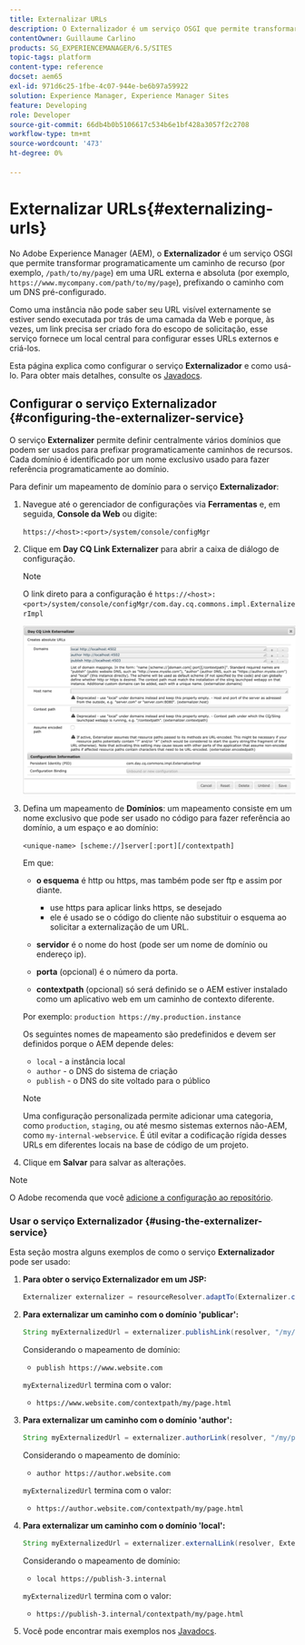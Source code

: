 ```yaml
---
title: Externalizar URLs
description: O Externalizador é um serviço OSGI que permite transformar programaticamente um caminho de recurso em um URL externo e absoluto
contentOwner: Guillaume Carlino
products: SG_EXPERIENCEMANAGER/6.5/SITES
topic-tags: platform
content-type: reference
docset: aem65
exl-id: 971d6c25-1fbe-4c07-944e-be6b97a59922
solution: Experience Manager, Experience Manager Sites
feature: Developing
role: Developer
source-git-commit: 66db4b0b5106617c534b6e1bf428a3057f2c2708
workflow-type: tm+mt
source-wordcount: '473'
ht-degree: 0%

---
```


# Externalizar URLs{#externalizing-urls}

No Adobe Experience Manager (AEM), o **Externalizador** é um serviço OSGI que permite transformar programaticamente um caminho de recurso (por exemplo, `/path/to/my/page`) em uma URL externa e absoluta (por exemplo, `https://www.mycompany.com/path/to/my/page`), prefixando o caminho com um DNS pré-configurado.

Como uma instância não pode saber seu URL visível externamente se estiver sendo executada por trás de uma camada da Web e porque, às vezes, um link precisa ser criado fora do escopo de solicitação, esse serviço fornece um local central para configurar esses URLs externos e criá-los.

Esta página explica como configurar o serviço **Externalizador** e como usá-lo. Para obter mais detalhes, consulte os [Javadocs](https://developer.adobe.com/experience-manager/reference-materials/6-5/javadoc/com/day/cq/commons/Externalizer.html).

## Configurar o serviço Externalizador {#configuring-the-externalizer-service}

O serviço **Externalizer** permite definir centralmente vários domínios que podem ser usados para prefixar programaticamente caminhos de recursos. Cada domínio é identificado por um nome exclusivo usado para fazer referência programaticamente ao domínio.

Para definir um mapeamento de domínio para o serviço **Externalizador**:

1. Navegue até o gerenciador de configurações via **Ferramentas** e, em seguida, **Console da Web** ou digite:

   `https://<host>:<port>/system/console/configMgr`

1. Clique em **Day CQ Link Externalizer** para abrir a caixa de diálogo de configuração.

   >[!NOTE]
   >
   >O link direto para a configuração é `https://<host>:<port>/system/console/configMgr/com.day.cq.commons.impl.ExternalizerImpl`

   ![aem-externalizer-01](assets/aem-externalizer-01.png)

1. Defina um mapeamento de **Domínios**: um mapeamento consiste em um nome exclusivo que pode ser usado no código para fazer referência ao domínio, a um espaço e ao domínio:

   `<unique-name> [scheme://]server[:port][/contextpath]`

   Em que:

   * **o esquema** é http ou https, mas também pode ser ftp e assim por diante.

      * use https para aplicar links https, se desejado
      * ele é usado se o código do cliente não substituir o esquema ao solicitar a externalização de um URL.

   * **servidor** é o nome do host (pode ser um nome de domínio ou endereço ip).
   * **porta** (opcional) é o número da porta.
   * **contextpath** (opcional) só será definido se o AEM estiver instalado como um aplicativo web em um caminho de contexto diferente.

   Por exemplo: `production https://my.production.instance`

   Os seguintes nomes de mapeamento são predefinidos e devem ser definidos porque o AEM depende deles:

   * `local` - a instância local
   * `author` - o DNS do sistema de criação
   * `publish` - o DNS do site voltado para o público

   >[!NOTE]
   >
   >Uma configuração personalizada permite adicionar uma categoria, como `production`, `staging`, ou até mesmo sistemas externos não-AEM, como `my-internal-webservice`. É útil evitar a codificação rígida desses URLs em diferentes locais na base de código de um projeto.

1. Clique em **Salvar** para salvar as alterações.

>[!NOTE]
>
>O Adobe recomenda que você [adicione a configuração ao repositório](/help/sites-deploying/configuring.md#addinganewconfigurationtotherepository).

### Usar o serviço Externalizador {#using-the-externalizer-service}

Esta seção mostra alguns exemplos de como o serviço **Externalizador** pode ser usado:

1. **Para obter o serviço Externalizador em um JSP:**

   ```java
   Externalizer externalizer = resourceResolver.adaptTo(Externalizer.class);
   ```

1. **Para externalizar um caminho com o domínio &#39;publicar&#39;:**

   ```java
   String myExternalizedUrl = externalizer.publishLink(resolver, "/my/page") + ".html";
   ```

   Considerando o mapeamento de domínio:

   * `publish https://www.website.com`

   `myExternalizedUrl` termina com o valor:

   * `https://www.website.com/contextpath/my/page.html`

1. **Para externalizar um caminho com o domínio &#39;author&#39;:**

   ```java
   String myExternalizedUrl = externalizer.authorLink(resolver, "/my/page") + ".html";
   ```

   Considerando o mapeamento de domínio:

   * `author https://author.website.com`

   `myExternalizedUrl` termina com o valor:

   * `https://author.website.com/contextpath/my/page.html`

1. **Para externalizar um caminho com o domínio &#39;local&#39;:**

   ```java
   String myExternalizedUrl = externalizer.externalLink(resolver, Externalizer.LOCAL, "/my/page") + ".html";
   ```

   Considerando o mapeamento de domínio:

   * `local https://publish-3.internal`

   `myExternalizedUrl` termina com o valor:

   * `https://publish-3.internal/contextpath/my/page.html`

1. Você pode encontrar mais exemplos nos [Javadocs](https://developer.adobe.com/experience-manager/reference-materials/6-5/javadoc/com/day/cq/commons/Externalizer.html).
